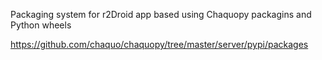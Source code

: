 Packaging system for r2Droid app based using Chaquopy packagins and Python wheels

https://github.com/chaquo/chaquopy/tree/master/server/pypi/packages
